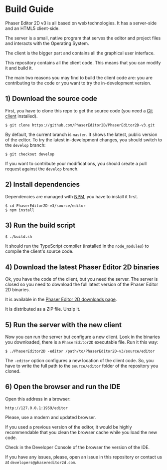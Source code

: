 # Build Guide

Phaser Editor 2D v3 is all based on web technologies. It has a server-side and an HTML5 client-side.

The server is a small, native program that serves the editor and project files and interacts with the Operating System.

The client is the bigger part and contains all the graphical user interface.

This repository contains all the client code. This means that you can modify it and build it.

The main two reasons you may find to build the client code are: you are contributing to the code or you want to try the in-development version.

## 1) Download the source code

First, you have to clone this repo to get the source code (you need a [Git client](https://git-scm.com/) installed).

```
$ git clone https://github.com/PhaserEditor2D/PhaserEditor2D-v3.git
```

By default, the current branch is `master`. It shows the latest, public version of the editor. To try the latest in-development changes, you should switch to the `develop` branch:

```
$ git checkout develop
```

If you want to contribute your modifications, you should create a pull request against the `develop` branch.

## 2) Install dependencies

Dependencies are managed with [NPM](https://www.npmjs.com/), you have to install it first.

```
$ cd PhaserEditor2D-v3/source/editor
$ npm install

```

## 3) Run the build script

```
$ ./build.sh
```

It should run the TypeScript compiler (installed in the `node_modules`) to compile the client's source code.

## 4) Download the latest Phaser Editor 2D binaries

Ok, you have the code of the client, but you need the server. The server is closed so you need to download the full latest version of the Phaser Editor 2D binaries.

It is available in the [Phaser Editor 2D downloads page](https://phasereditor2d.com/downloads).

It is distributed as a ZIP file. Unzip it.

## 5) Run the server with the new client

Now you can run the server but configure a new client. Look in the binaries you downloaded, there is a `PhaserEditor2D` executable file. Run it this way:

```
$ ./PhaserEditor2D -editor /path/to/PhaserEditor2D-v3/source/editor
```

The `-editor` option configures a new location of the client code. So, you have to write the full path to the `source/editor` folder of the repository you cloned.

## 6) Open the browser and run the IDE

Open this address in a browser:

```
http://127.0.0.1:1959/editor
```

Please, use a modern and updated browser.

If you used a previous version of the editor, it would be highly recommendable that you clean the browser cache while you load the new code.

Check in the Developer Console of the browser the version of the IDE.

If you have any issues, please, open an issue in this repository or contact us at `developers@phasereditor2d.com`. 